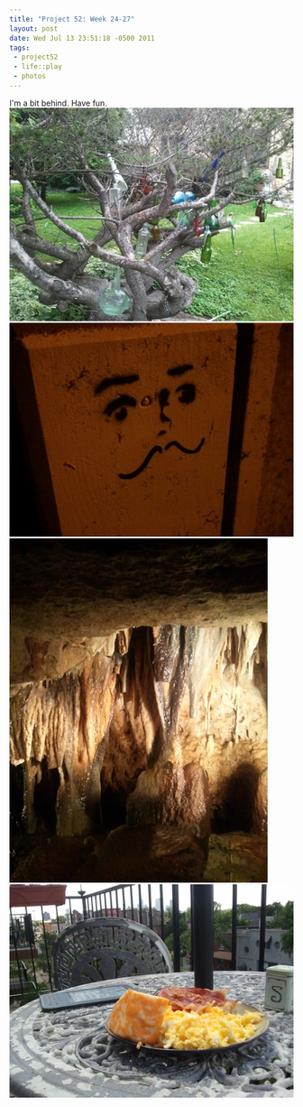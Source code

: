 ```yaml
--- 
title: "Project 52: Week 24-27"
layout: post
date: Wed Jul 13 23:51:18 -0500 2011
tags:
 - project52
 - life::play
 - photos
---
```

I'm a bit behind.  Have fun.
<a rel="photo" href="/images/project52/24-bottletree.jpg">
<img title="Week 24: Bottle Tree" src="/images/project52/24-bottletree-postsize.jpg" />
</a>
<a rel="photo" href="/images/project52/25-mustachio.jpg">
<img title="Week 25: Mustachio" src="/images/project52/25-mustachio-postsize.jpg" />
</a>
<a rel="photo" href="/images/project52/26-caves.jpg">
<img title="Week 26: Caves" src="/images/project52/26-caves-postsize.jpg" />
</a>
<a rel="photo" href="/images/project52/27-breakfast.jpg">
<img title="Week 27: Breakfast" src="/images/project52/27-breakfast-postsize.jpg" />
</a>
